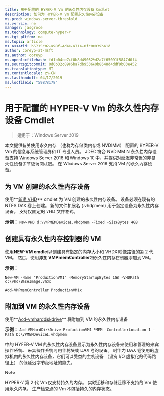 ```yaml
---
title: 用于配置的 HYPER-V Vm 的永久性内存设备 Cmdlet
description: 如何为 HYPER-V Vm 配置永久性内存设备
ms.prod: windows-server-threshold
ms.service: na
manager: jasgroce
ms.technology: compute-hyper-v
ms.tgt_pltfrm: na
ms.topic: article
ms.assetid: b5715c02-a90f-4de9-a71e-0fc08039ba1d
author: coreyp-at-msft
ms.author: coreyp
ms.openlocfilehash: fd1b04ce74f0b8d490529d2a7f65091f5847d0f4
ms.sourcegitcommit: 0d0b32c8986ba7db9536e0b8648d4ddf9b03e452
ms.translationtype: MT
ms.contentlocale: zh-CN
ms.lasthandoff: 04/17/2019
ms.locfileid: "59878178"
---
```

# <a name="cmdlets-for-configuring-persistent-memory-devices-for-hyper-v-vms"></a>用于配置的 HYPER-V Vm 的永久性内存设备 Cmdlet

>适用于：Windows Server 2019

本文提供有关使用永久内存 （也称为存储类内存或 NVDIMM） 配置的 HYPER-V Vm 的信息与系统管理员和 IT 专业人员。 JDEC 符合 NVDIMM N 永久性内存设备支持 Windows Server 2016 和 Windows 10 中，并提供对延迟非常低的非易失性设备字节级访问权限。 在 Windows Server 2019 支持 VM 的永久内存设备。 

## <a name="create-a-persistent-memory-device-for-a-vm"></a>为 VM 创建的永久性内存设备

使用**[新建 VHD](https://docs.microsoft.com/powershell/module/hyper-v/new-vhd?view=win10-ps)**  cmdlet 为 VM 创建的永久性内存设备。 设备必须在现有的 NTFS DAX 卷上创建。  新的文件扩展名 (.vhdpmem) 用于指定设备为永久性内存设备。 支持仅固定的 VHD 文件格式。

**示例：** `New-VHD d:\VMPMEMDevice1.vhdpmem -Fixed -SizeBytes 4GB`

## <a name="create-a-vm-with-a-persistent-memory-controller"></a>创建具有永久性内存控制器的 VM



使用**NEW-VM cmdlet**以创建具有指定的内存大小和 VHDX 映像路径的第 2 代 VM。 然后，使用**添加 VMPmemController**将永久性内存控制器添加到 VM。

**示例：** 
    
    New-VM -Name "ProductionVM1" -MemoryStartupBytes 1GB -VHDPath c:\vhd\BaseImage.vhdx

    Add-VMPmemController ProductionVM1x

## <a name="attach-a-persistent-memory-device-to-a-vm"></a>附加到 VM 的永久性内存设备

使用**[Add-vmharddiskdrive](https://docs.microsoft.com/powershell/module/hyper-v/add-vmharddiskdrive?view=win10-ps)** 将附加到 VM 的永久性内存设备

**示例：** `Add-VMHardDiskDrive ProductionVM1 PMEM -ControllerLocation 1 -Path D:\VPMEMDevice1.vhdpmem`

中的 HYPER-V VM 的永久性内存设备显示为永久性内存设备来使用和管理的来宾操作系统。 来宾操作系统可用作将块或 DAX 卷的设备。 时作为 DAX 卷使用的虚拟机内的永久性内存设备，它们可以受益的主机设备 （没有 I/O 虚拟化的代码路径上） 的低延迟字节级地址的能力。 

>[!NOTE] 
>HYPER-V 第 2 代 Vm 仅支持持久的内存。 实时迁移和存储迁移不支持的 Vm 使用永久内存。 生产检查点的 Vm 不包括持久的内存状态。 